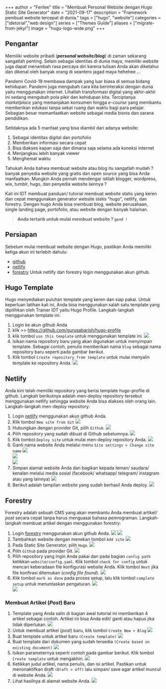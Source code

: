  +++
author = "Ferilee"
title = "Membuat Personal Website dengan Hugo Static Site Generator"
date = "2021-09-17"
description = "Framework pembuat website tercepat di dunia."
tags = ["hugo", "website"]
categories = ["idetorial","web design"]
series = ["Themes Guide"]
aliases = ["migrate-from-jekyl"]
image = "hugo-logo-wide.png"
+++

## Pengantar
Memiliki website pribadi (***personal website/blog***) di zaman sekarang sangatlah penting. Selain sebagai identitas di dunia maya, memiliki website juga dapat menambah rasa percaya diri karena tulisan Anda akan diketahui dan dikenal oleh banyak orang di seantero jagad maya hehehee ...
<!--more-->

Pandemi Covid-19 membawa dampak yang luar biasa di semua bidang kehidupan. Pandemi juga mengubah cara kita berinteraksi dengan dunia yaitu menggunakan internet. Lihatlah transformasi digital yang akhir-akhir ini sedang mengubah pola pikir dan kehidupan kita. Terciptanya *marketplace* yang memanjakan konsumen hingga _e-course_ yang membantu memberikan edukasi tanpa sekat ruang dan waktu bagi para pelajar. Sebagian besar memanfaatkan website sebagai media bisnis dan sarana pendidikan.

Setidaknya ada 5 manfaat yang bisa diambil dari adanya website:
1. Sebagai identitas digital dan portofolio
2. Memberikan informasi secara cepat
3. Bisa diakses kapan saja dan dimana saja selama ada koneksi internet
4. Menjangkau lebih banyak viewer
5. Menghemat waktu

Tahukah Anda bahwa membuat website atau blog itu sangatlah mudah ? banyak penyedia website yang gratis dan open source yang bisa Anda manfaatkan. Mungkin Anda pernah mendengar istilah blogger, wordpress, wix, tumblr, hugo, dan penyedia website lainnya ?

Kali ini IDT membuat panduan/ tutorial membuat website statis yang keren dan cepat menggunakan generator website statis "hugo", netlify, dan forestry. Dengan hugo Anda bisa membuat blog, website perusahaan, single landing page, portofolio, atau website dengan banyak halaman.

>**Anda tertarik untuk mulai membuat website ? `good !`**

## Persiapan
Sebelum mulai membuat website dengan Hugo, pastikan Anda memiliki ketiga akun ini terlebih dahulu:
* [github](github.com)
* [netlify](netlify.com)
* [forestry](forestry.io)
Untuk netlify dan forestry login menggunakan akun github.

## Hugo Template
Hugo menyediakan puluhan template yang keren dan siap pakai. Untuk keperluan latihan kali ini, Anda bisa menggunakan salah satu template yang dipilihkan oleh Trainer IDT yaitu Hugo Profile.
Langkah-langkah menggunakan template ini:
1. Login ke akun github Anda
2. klik >> https://github.com/gurusabarish/hugo-profile
3. klik tombol `use this template` untuk menggunakan template ini.
![](01-use-this-template.png)
4. Isikan nama repository baru yang akan digunakan untuk menyimpan template. Sebagai contoh, penulis memberikan nama `blog` sebagai nama repository baru seperti pada gambar berikut.
5. Klik tombol `Create repository from template` untuk mulai menyalin template ke repository Anda.
![](02-nama-repo.png)

## Netlify
Anda kini telah memiliki repository yang berisi template hugo-profile di github. Langkah berikutnya adalah men-deploy repository tersebut menggunakan netlify sehingga website Anda bisa diakses oleh orang lain.
Langkah-langkah men-deploy repository:
1. Login [netlify](https://app.netlify.com) menggunakan akun github Anda.
2. Klik tombol `New site from Git`
![](03-new-site-from-git.png)
3. Hubungkan dengan provider Git, pilih `Github`.
![](04-connect-to-git.png)
4. Pilih repository yang sudah dibuat di Github sebelumnya.
![](05-pilih-repo-netlify.png)
5. Klik tombol `Deploy site` untuk mulai men-deploy repository Anda.
![](06-deploy-site.png)
6. Ganti nama website Anda melalui menu `Site settings > Change site name`
![](07-site-setting.png)\
![](08-change-site-name.png)\
![](09-site-name.png)
7. Simpan alamat website Anda dan bagikan kepada teman/ saudara/ kenalan melalui media sosial (facebook/ whatsapp/ telegram/ instagram atau yang lainnya)
![](10-alamat-netlify.png)
8. Berikut adalah tampilan website yang sudah berhasil Anda deploy.
![](11-preview-site.png)

## Forestry
Forestry adalah sebuah CMS yang akan membantu Anda membuat artikel/ _post_ secara cepat tanpa harus menguasai bahasa pemrograman.
Langkah-langkah membuat artikel dengan menggunakan forestry:
1. Login [forestry](https://forestry.io/) menggunakan akun github Anda.
![](12-login-forestry.png)
![](13-login-via-github.png)
2. Tambahkan website dengan menekan tombol `Add site`
![](14-tambahkan-situs.png)
3. Pada Static Site Generator, pilih `Hugo`.
![](15-pilih-ssg.png)
4. Pilih `Github` pada provider Git.
![](16-pilih-provider-git.png)
5. Pilih repository yang ingin Anda pakai dan pada bagian `config path` ketikkan `website/config.yaml`. Klik tombol `check for config` untuk mencari keberadaan file konfigurasi website Anda. Klik tombol `Next` jika file konfirasi ditemukan (_config file found_).
![](17-pilih-repository.png)
6. Klik tombol `mark as done` pada proses setup, lalu klik tombol `complete setup` untuk menuntaskan pengaturan.
![](18-mark-all-as-done.png)\
![](19-complete-setup.png)
### Membuat Artikel (_Post_) Baru
1. Template yang Anda salin di bagian awal tutorial ini memberikan 4 artikel sebagai contoh. Artikel ini bisa Anda edit/ ganti atau hapus jika tidak diperlukan.
![](20-jumlah-post.png)
2. Untuk membuat artikel (_post_) baru, klik tombol `Create New > Blog`
![](21-membuat-post-baru.png)
3. Buat template untuk artikel baru `(Create template)`
![](22-membuat-template-blog.png)
4. Buat template dari dokumen yang sudah tersedia `(Create based on existing document)`
![](23-pilih-dari-dokumen-yangada.png)
5. Isikan parameternya seperti contoh pada gambar berikut. Klik tombol `Create template` untuk mengakhiri.
![](24-isikan-parameternya.png)
6. Ketikkan judul artikel, nama penulis, dan isi artikel. Pastikan untuk menonaktifkan draft `(Draft > off)` lalu simpan/ save agar artikel muncul di website Anda.
![](25-isi-semua-field.png)
7. Lihat hasilnya di alamat website Anda.
![](26-view-site.png)
